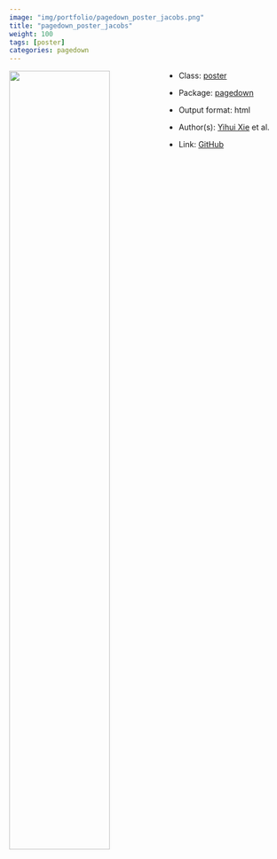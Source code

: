 ```yaml
---
image: "img/portfolio/pagedown_poster_jacobs.png"
title: "pagedown_poster_jacobs"
weight: 100
tags: [poster]
categories: pagedown
---
```




<!--more-->

<p><a href="../../img/portfolio/pagedown_poster_jacobs.png"><img class = "jf-image-shadow" src="../../img/portfolio/pagedown_poster_jacobs.png" width="60%"  align="left"></a></p>

- Class: [poster](../../tags/poster)
- Package: [pagedown](pagedown)
- Output format: html

- Author(s): [Yihui Xie](https://yihui.org/) et al.
- Link: [GitHub](https://github.com/rstudio/pagedown)


